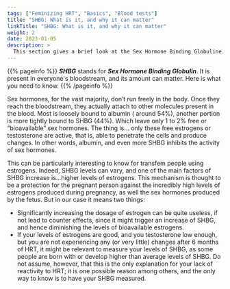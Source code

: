 ```yaml
---
tags: ["Feminizing HRT", "Basics", "Blood tests"]
title: "SHBG: What is it, and why it can matter"
linkTitle: "SHBG: What is it, and why it can matter"
weight: 2
date: 2023-01-05
description: >
  This section gives a brief look at the Sex Hormone Binding Globuline, whose amount can matter for you
---
```


{{% pageinfo %}}
***SHBG*** stands for ***Sex Hormone Binding Globulin***. It is present in everyone's bloodstream, and its amount can matter. Here is what you need to know.
{{% /pageinfo %}}



Sex hormones, for the vast majority, don’t run freely in the body. Once they reach the bloodstream, they actually attach to other molecules present in the blood. Most is loosely bound to albumin ( around 54%), another portion is more tightly bound to SHBG (44%). Which leave only 1 to 2% free or “bioavailable” sex hormones. The thing is… only these free estrogens or testosterone are active, that is, able to penetrate the cells and produce changes. In other words, albumin, and even more SHBG inhibits the activity of sex hormones.

This can be particularly interesting to know for transfem people using estrogens. Indeed, SHBG levels can vary, and one of the main factors of SHBG increase is…higher levels of estrogens. This mechanism is thought to be a protection for the pregnant person against the incredibly high levels of estrogens produced during pregnancy, as well the sex hormones produced by the fetus. But in our case it means two things: 

- Significantly increasing the dosage of estrogen can be quite useless, if not lead to counter effects, since it might trigger an increase of SHBG, and hence diminishing the levels of bioavailable estrogens.
- If your levels of estrogens are good, and you testosterone low enough, but you are not experiencing any (or very little) changes after 6 months of HRT, it might be relevant to measure your levels of SHBG, as some people are born with or develop higher than average levels of SHBG. Do not assume, however, that this is the only explanation for your lack of reactivity to HRT; it is one possible reason among others, and the only way to know is to have your SHBG measured.
